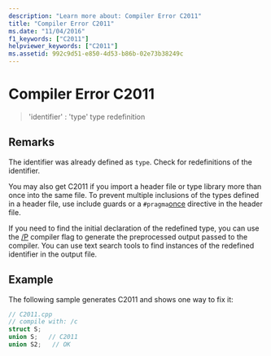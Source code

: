 ```yaml
---
description: "Learn more about: Compiler Error C2011"
title: "Compiler Error C2011"
ms.date: "11/04/2016"
f1_keywords: ["C2011"]
helpviewer_keywords: ["C2011"]
ms.assetid: 992c9d51-e850-4d53-b86b-02e73b38249c
---
```

# Compiler Error C2011

> 'identifier' : 'type' type redefinition

## Remarks

The identifier was already defined as `type`. Check for redefinitions of the identifier.

You may also get C2011 if you import a header file or type library more than once into the same file. To prevent multiple inclusions of the types defined in a header file, use include guards or a `#pragma`[once](../../preprocessor/once.md) directive in the header file.

If you need to find the initial declaration of the redefined type, you can use the [/P](../../build/reference/p-preprocess-to-a-file.md) compiler flag to generate the preprocessed output passed to the compiler. You can use text search tools to find instances of the redefined identifier in the output file.

## Example

The following sample generates C2011 and shows one way to fix it:

```cpp
// C2011.cpp
// compile with: /c
struct S;
union S;   // C2011
union S2;   // OK
```
